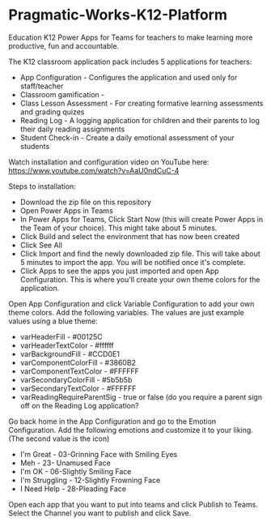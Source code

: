 # Pragmatic-Works-K12-Platform
Education K12 Power Apps for Teams for teachers to make learning more productive, fun and accountable. 

The K12 classroom application pack includes 5 applications for teachers:
* App Configuration - Configures the application and used only for staff/teacher
* Classroom gamification - 
* Class Lesson Assessment - For creating formative learning assessments and grading quizes
* Reading Log - A logging application for children and their parents to log their daily reading assignments
* Student Check-in - Create a daily emotional assessment of your students

Watch installation and configuration video on YouTube here: https://www.youtube.com/watch?v=AaU0ndCuC-4

Steps to installation:
* Download the zip file on this repository
* Open Power Apps in Teams 
* In Power Apps for Teams, Click Start Now (this will create Power Apps in the Team of your choice). This might take about 5 minutes.
* Click Build and select the environment that has now been created
* Click See All
* Click Import and find the newly downloaded zip file. This will take about 5 minutes to import the app. You will be notified once it's complete.
* Click Apps to see the apps you just imported and open App Configuration. This is where you'll create your own theme colors for the application.

Open App Configuration and click Variable Configuration to add your own theme colors. Add the following variables. The values are just example values using a blue theme:
* varHeaderFill - #00125C
* varHeaderTextColor - #ffffff
* varBackgroundFill - #CCD0E1
* varComponentColorFill - #3860B2
* varComponentTextColor - #FFFFFF
* varSecondaryColorFill - #5b5b5b
* varSecondaryTextColor - #FFFFFF
* varReadingRequireParentSig - true or false (do you require a parent sign off on the Reading Log application?

Go back home in the App Configuration and go to the Emotion Configuration. Add the following emotions and customize it to your liking. (The second value is the icon)
* I'm Great - 03-Grinning Face with Smiling Eyes
* Meh - 23- Unamused Face
* I'm OK - 06-Slightly Smiling Face
* I'm Struggling - 12-Slightly Frowning Face
* I Need Help - 28-Pleading Face

Open each app that you want to put into teams and click Publish to Teams. Select the Channel you want to publish and click Save.
